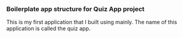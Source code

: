 ### Boilerplate app structure for Quiz App project

This is my first application that I built using mainly. The name of this application is called the quiz app.
